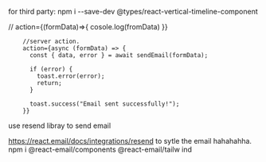 for third party:
npm i --save-dev @types/react-vertical-timeline-component

// action={(formData)=>{
    cosole.log(fromData)
}}

        //server action.
        action={async (formData) => {
          const { data, error } = await sendEmail(formData);

          if (error) {
            toast.error(error);
            return;
          }

          toast.success("Email sent successfully!");
        }}


use resend libray to send email


https://react.email/docs/integrations/resend to sytle the email hahahahha.  npm i @react-email/components @react-email/tailw
ind